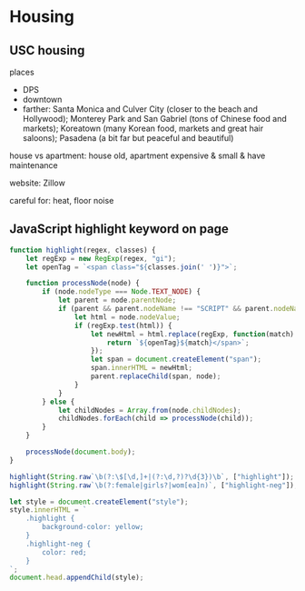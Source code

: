<!-- toc -->
# Housing

## USC housing

places

- DPS
- downtown
- farther: Santa Monica and Culver City (closer to the beach and Hollywood);
    Monterey Park and San Gabriel (tons of Chinese food and markets);
    Koreatown (many Korean food, markets and great hair saloons);
    Pasadena (a bit far but peaceful and beautiful)

house vs apartment: house old, apartment expensive & small & have maintenance

website: Zillow

careful for: heat, floor noise

## JavaScript highlight keyword on page

```javascript
function highlight(regex, classes) {
    let regExp = new RegExp(regex, "gi");
    let openTag = `<span class="${classes.join(' ')}">`;

    function processNode(node) {
        if (node.nodeType === Node.TEXT_NODE) {
            let parent = node.parentNode;
            if (parent && parent.nodeName !== "SCRIPT" && parent.nodeName !== "STYLE") {
                let html = node.nodeValue;
                if (regExp.test(html)) {
                    let newHtml = html.replace(regExp, function(match) {
                        return `${openTag}${match}</span>`;
                    });
                    let span = document.createElement("span");
                    span.innerHTML = newHtml;
                    parent.replaceChild(span, node);
                }
            }
        } else {
            let childNodes = Array.from(node.childNodes);
            childNodes.forEach(child => processNode(child));
        }
    }

    processNode(document.body);
}

highlight(String.raw`\b(?:\$[\d,]+|(?:\d,?)?\d{3})\b`, ["highlight"]);
highlight(String.raw`\b(?:female|girls?|wom[ea]n)`, ["highlight-neg"]);

let style = document.createElement("style");
style.innerHTML = `
    .highlight {
        background-color: yellow;
    }
    .highlight-neg {
        color: red;
    }
`;
document.head.appendChild(style);
```
